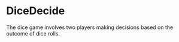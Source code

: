 # DiceDecide
The dice game involves two players making decisions based on the outcome of dice rolls. 

